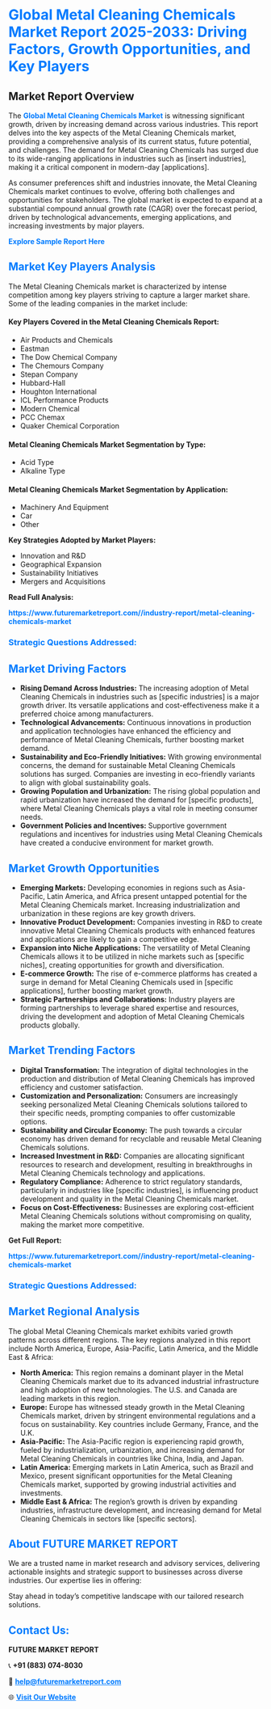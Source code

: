 <h1 style="color: #007BFF;">Global Metal Cleaning Chemicals Market Report 2025-2033: Driving Factors, Growth Opportunities, and Key Players</h1>

<section id="overview">
<h2>Market Report Overview</h2>
<p>The <a href="https://www.futuremarketreport.com//industry-report/metal-cleaning-chemicals-market" style="color: #007BFF; text-decoration: none;"><strong>Global Metal Cleaning Chemicals Market</strong></a> is witnessing significant growth, driven by increasing demand across various industries. This report delves into the key aspects of the Metal Cleaning Chemicals market, providing a comprehensive analysis of its current status, future potential, and challenges. The demand for Metal Cleaning Chemicals has surged due to its wide-ranging applications in industries such as [insert industries], making it a critical component in modern-day [applications].</p>
<p>As consumer preferences shift and industries innovate, the Metal Cleaning Chemicals market continues to evolve, offering both challenges and opportunities for stakeholders. The global market is expected to expand at a substantial compound annual growth rate (CAGR) over the forecast period, driven by technological advancements, emerging applications, and increasing investments by major players.</p>
</section>

<section id="overview">
<p><a href="https://www.futuremarketreport.com//request-sample/reportId=85494" style="color: #007BFF; text-decoration: none;"><strong>Explore Sample Report Here</strong></a></p>
</section>

<section id="key-players">
<h2 style="color: #007BFF;">Market Key Players Analysis</h2>
<p>The Metal Cleaning Chemicals market is characterized by intense competition among key players striving to capture a larger market share. Some of the leading companies in the market include:</p>
<h4>Key Players Covered in the Metal Cleaning Chemicals Report:</h4>
<ul><li>Air Products and Chemicals</li><li>Eastman</li><li>The Dow Chemical Company</li><li>The Chemours Company</li><li>Stepan Company</li><li>Hubbard-Hall</li><li>Houghton International</li><li>ICL Performance Products</li><li>Modern Chemical</li><li>PCC Chemax</li><li>Quaker Chemical Corporation</li></ul>
<h4>Metal Cleaning Chemicals Market Segmentation by Type:</h4>
<ul><li>Acid Type</li><li>Alkaline Type</li></ul>

<h4>Metal Cleaning Chemicals Market Segmentation by Application:</h4>
<ul><li>Machinery And Equipment</li><li>Car</li><li>Other</li></ul>
<p><strong>Key Strategies Adopted by Market Players:</strong></p>
<ul>
<li>Innovation and R&D</li>
<li>Geographical Expansion</li>
<li>Sustainability Initiatives</li>
<li>Mergers and Acquisitions</li>
</ul>
</section>

<section>
<p><strong>Read Full Analysis: </strong></p><a href="https://www.futuremarketreport.com//industry-report/metal-cleaning-chemicals-market" style="color: #007BFF; text-decoration: none;"><strong>https://www.futuremarketreport.com//industry-report/metal-cleaning-chemicals-market</strong></a>
<h3 style="color: #007BFF;">Strategic Questions Addressed:</h3>
</section>

<section id="driving-factors">
<h2 style="color: #007BFF;">Market Driving Factors</h2>
<ul>
<li><strong>Rising Demand Across Industries:</strong> The increasing adoption of Metal Cleaning Chemicals in industries such as [specific industries] is a major growth driver. Its versatile applications and cost-effectiveness make it a preferred choice among manufacturers.</li>
<li><strong>Technological Advancements:</strong> Continuous innovations in production and application technologies have enhanced the efficiency and performance of Metal Cleaning Chemicals, further boosting market demand.</li>
<li><strong>Sustainability and Eco-Friendly Initiatives:</strong> With growing environmental concerns, the demand for sustainable Metal Cleaning Chemicals solutions has surged. Companies are investing in eco-friendly variants to align with global sustainability goals.</li>
<li><strong>Growing Population and Urbanization:</strong> The rising global population and rapid urbanization have increased the demand for [specific products], where Metal Cleaning Chemicals plays a vital role in meeting consumer needs.</li>
<li><strong>Government Policies and Incentives:</strong> Supportive government regulations and incentives for industries using Metal Cleaning Chemicals have created a conducive environment for market growth.</li>
</ul>
</section>

<section id="growth-opportunities">
<h2 style="color: #007BFF;">Market Growth Opportunities</h2>
<ul>
<li><strong>Emerging Markets:</strong> Developing economies in regions such as Asia-Pacific, Latin America, and Africa present untapped potential for the Metal Cleaning Chemicals market. Increasing industrialization and urbanization in these regions are key growth drivers.</li>
<li><strong>Innovative Product Development:</strong> Companies investing in R&D to create innovative Metal Cleaning Chemicals products with enhanced features and applications are likely to gain a competitive edge.</li>
<li><strong>Expansion into Niche Applications:</strong> The versatility of Metal Cleaning Chemicals allows it to be utilized in niche markets such as [specific niches], creating opportunities for growth and diversification.</li>
<li><strong>E-commerce Growth:</strong> The rise of e-commerce platforms has created a surge in demand for Metal Cleaning Chemicals used in [specific applications], further boosting market growth.</li>
<li><strong>Strategic Partnerships and Collaborations:</strong> Industry players are forming partnerships to leverage shared expertise and resources, driving the development and adoption of Metal Cleaning Chemicals products globally.</li>
</ul>
</section>

<section id="trending-factors">
<h2 style="color: #007BFF;">Market Trending Factors</h2>
<ul>
<li><strong>Digital Transformation:</strong> The integration of digital technologies in the production and distribution of Metal Cleaning Chemicals has improved efficiency and customer satisfaction.</li>
<li><strong>Customization and Personalization:</strong> Consumers are increasingly seeking personalized Metal Cleaning Chemicals solutions tailored to their specific needs, prompting companies to offer customizable options.</li>
<li><strong>Sustainability and Circular Economy:</strong> The push towards a circular economy has driven demand for recyclable and reusable Metal Cleaning Chemicals solutions.</li>
<li><strong>Increased Investment in R&D:</strong> Companies are allocating significant resources to research and development, resulting in breakthroughs in Metal Cleaning Chemicals technology and applications.</li>
<li><strong>Regulatory Compliance:</strong> Adherence to strict regulatory standards, particularly in industries like [specific industries], is influencing product development and quality in the Metal Cleaning Chemicals market.</li>
<li><strong>Focus on Cost-Effectiveness:</strong> Businesses are exploring cost-efficient Metal Cleaning Chemicals solutions without compromising on quality, making the market more competitive.</li>
</ul>
</section>

<section>
<p><strong>Get Full Report: </strong></p><a href="https://www.futuremarketreport.com//industry-report/metal-cleaning-chemicals-market" style="color: #007BFF; text-decoration: none;"><strong>https://www.futuremarketreport.com//industry-report/metal-cleaning-chemicals-market</strong></a>
<h3 style="color: #007BFF;">Strategic Questions Addressed:</h3>
</section>


<section id="regional-analysis">
<h2 style="color: #007BFF;">Market Regional Analysis</h2>
<p>The global Metal Cleaning Chemicals market exhibits varied growth patterns across different regions. The key regions analyzed in this report include North America, Europe, Asia-Pacific, Latin America, and the Middle East & Africa:</p>
<ul>
<li><strong>North America:</strong> This region remains a dominant player in the Metal Cleaning Chemicals market due to its advanced industrial infrastructure and high adoption of new technologies. The U.S. and Canada are leading markets in this region.</li>
<li><strong>Europe:</strong> Europe has witnessed steady growth in the Metal Cleaning Chemicals market, driven by stringent environmental regulations and a focus on sustainability. Key countries include Germany, France, and the U.K.</li>
<li><strong>Asia-Pacific:</strong> The Asia-Pacific region is experiencing rapid growth, fueled by industrialization, urbanization, and increasing demand for Metal Cleaning Chemicals in countries like China, India, and Japan.</li>
<li><strong>Latin America:</strong> Emerging markets in Latin America, such as Brazil and Mexico, present significant opportunities for the Metal Cleaning Chemicals market, supported by growing industrial activities and investments.</li>
<li><strong>Middle East & Africa:</strong> The region’s growth is driven by expanding industries, infrastructure development, and increasing demand for Metal Cleaning Chemicals in sectors like [specific sectors].</li>
</ul>
</section>

<footer>
<h2 style="color: #007BFF;">About FUTURE MARKET REPORT</h2>
<p>We are a trusted name in market research and advisory services, delivering actionable insights and strategic support to businesses across diverse industries. Our expertise lies in offering:</p>

<p>Stay ahead in today’s competitive landscape with our tailored research solutions.</p>

<h2 style="color: #007BFF;">Contact Us:</h2>
<p><strong>FUTURE MARKET REPORT</strong></p>
<p>📞 <strong>+91 (883) 074-8030</strong></p>
<p>📧 <strong><a href="mailto:help@futuremarketreport.com" style="color: #007BFF;">help@futuremarketreport.com</a></strong></p>
<p>🌐 <strong><a href="https://www.futuremarketreport.com/" style="color: #007BFF;">Visit Our Website</a></strong></p>
</footer>